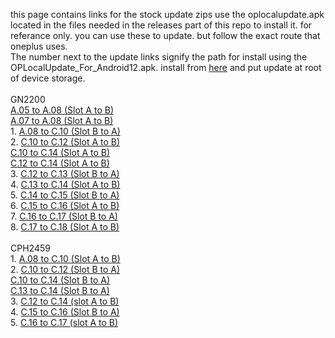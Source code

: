 this page contains links for the stock update zips use the oplocalupdate.apk located in the files needed in the releases part of this repo to install it. for referance only. you can use these to update. but follow the exact route that oneplus uses.
<BR>The number next to the update links signify the path for install using the OPLocalUpdate_For_Android12.apk. install from [here](https://github.com/babyskylar/phonedev/releases/download/files-needed/OPLocalUpdate_For_Android12.apk) and put update at root of device storage.
<br><br>GN2200
<br>[A.05 to A.08 (Slot A to B)](https://android.googleapis.com/packages/ota-api/package/7c03412131629ed3f7a263643bc0f09756560236.zip)
<br>[A.07 to A.08 (Slot A to B)](https://android.googleapis.com/packages/ota-api/package/553926f53f74b69b930f33683f9f37f8f61952f7.zip)
<br>1. [A.08 to C.10 (Slot B to A)](https://android.googleapis.com/packages/ota-api/package/551a9697737e4658bcca45515dab70c9df1b9e21.zip)
<br>2. [C.10 to C.12 (Slot A to B)](https://android.googleapis.com/packages/ota-api/package/c2f51e214094eafc5482703b80aad4225583b937.zip)
<br>[C.10 to C.14 (Slot A to B)](https://android.googleapis.com/packages/ota-api/package/dcfa6ee06760b2cf4f759081bea95f44d588cc69.zip)
<br>[C.12 to C.14 (Slot A to B)](https://android.googleapis.com/packages/ota-api/package/f3e9c65836059dee5bad108453155f7190cb73b9.zip)
<br>3. [C.12 to C.13 (Slot B to A)](https://android.googleapis.com/packages/ota-api/package/a0a1e2c3ec957c4767422ee72707952614f45287.zip)
<br>4. [C.13 to C.14 (Slot A to B)](https://android.googleapis.com/packages/ota-api/package/d19b36461c2d2ed5f5b6fa13401c13528b69f3a5.zip)
<br>5. [C.14 to C.15 (Slot B to A)](https://android.googleapis.com/packages/ota-api/package/c2d8c6d908e3677003db44fa78d165285cf6da10.zip)
<br>6. [C.15 to C.16 (Slot A to B)](https://android.googleapis.com/packages/ota-api/package/e3ddad601823bc9beb786dffdfbb3bf8c503f53b.zip)
<br>7. [C.16 to C.17 (Slot B to A)](https://android.googleapis.com/packages/ota-api/package/7634ab8a9aed1a0178647e41c00130a1d17f83a8.zip)
<br>8. [C.17 to C.18 (Slot A to B)](https://android.googleapis.com/packages/ota-api/package/eda20c9913edd836497be0d72655cff2509cb11c.zip)
<br><br>CPH2459
<br>1. [A.08 to C.10 (Slot A to B)](https://android.googleapis.com/packages/ota-api/package/53dc26b45c12d65e6a356a19580dbeddce3919a6.zip)
<br>2. [C.10 to C.12 (Slot B to A)](https://android.googleapis.com/packages/ota-api/package/098417a42ffe600ecd57102c0a2614331d9aeda1.zip)
<br>[C.10 to C.14 (Slot B to A)](https://android.googleapis.com/packages/ota-api/package/efa9fadea1481bccfb474683fd79b4d530ae960f.zip)
<br>[C.13 to C.14 (Slot B to A)](https://android.googleapis.com/packages/ota-api/package/81fbcb92f8b57921af5a2325170492d9645a6b12.zip)
<br>3. [C.12 to C.14 (slot A to B)](https://android.googleapis.com/packages/ota-api/package/efa9fadea1481bccfb474683fd79b4d530ae960f.zip)
<br>4. [C.15 to C.16 (Slot B to A)](https://android.googleapis.com/packages/ota-api/package/7e6950cb4cf48feb70e8758cf396826238f4b98f.zip)
<br>5. [C.16 to C.17 (slot A to B)](https://android.googleapis.com/packages/ota-api/package/2b96ac806a83d665fad1aa57a622566c9c52c7e9.zip)
